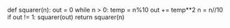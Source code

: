def squarer(n):
out = 0
while n > 0:
temp = n%10
out += temp**2
n = n//10
if out != 1:
squarer(out)
return squarer(n)